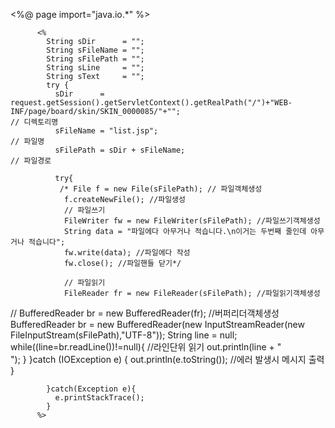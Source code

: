 <%@ page import="java.io.*" %>

          <%
            String sDir      = "";
            String sFileName = "";
            String sFilePath = "";
            String sLine     = "";
            String sText     = "";
            try {
              sDir      = request.getSession().getServletContext().getRealPath("/")+"WEB-INF/page/board/skin/SKIN_0000085/"+"";                                                                // 디렉토리명
              sFileName = "list.jsp";                                                   // 파일명
              sFilePath = sDir + sFileName;                                        // 파일경로

              try{
               /* File f = new File(sFilePath); // 파일객체생성
                f.createNewFile(); //파일생성
                // 파일쓰기
                FileWriter fw = new FileWriter(sFilePath); //파일쓰기객체생성
                String data = "파일에다 아무거나 적습니다.\n이거는 두번째 줄인데 아무거나 적습니다";
                fw.write(data); //파일에다 작성
                fw.close(); //파일핸들 닫기*/

                // 파일읽기
                FileReader fr = new FileReader(sFilePath); //파일읽기객체생성
//                BufferedReader br = new BufferedReader(fr); //버퍼리더객체생성
                BufferedReader br = new BufferedReader(new InputStreamReader(new FileInputStream(sFilePath),"UTF-8"));
                String line = null;
                while((line=br.readLine())!=null){ //라인단위 읽기
                  out.println(line + "<br>");
                }
              }catch (IOException e) {
                out.println(e.toString()); //에러 발생시 메시지 출력
              }

            }catch(Exception e){
              e.printStackTrace();
            }
          %>
